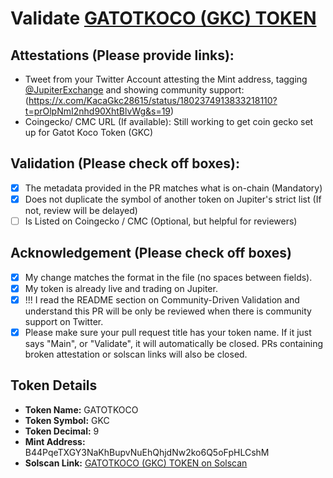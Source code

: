 # Validate [GATOTKOCO (GKC) TOKEN](https://solscan.io/token/B44PqeTXGY3NaKhBupvNuEhQhjdNw2ko6Q5oFpHLCshM)

## Attestations (Please provide links):
- Tweet from your Twitter Account attesting the Mint address, tagging [@JupiterExchange](https://twitter.com/JupiterExchange) and showing community support: (https://x.com/KacaGkc28615/status/1802374913833218110?t=prOlpNmI2nhd90XhtBlvWg&s=19)
- Coingecko/ CMC URL (If available): Still working to get coin gecko set up for Gatot Koco Token (GKC)

## Validation (Please check off boxes):
- [x] The metadata provided in the PR matches what is on-chain (Mandatory)
- [x] Does not duplicate the symbol of another token on Jupiter's strict list (If not, review will be delayed)
- [ ] Is Listed on Coingecko / CMC (Optional, but helpful for reviewers)  

## Acknowledgement (Please check off boxes)
- [x] My change matches the format in the file (no spaces between fields).
- [x] My token is already live and trading on Jupiter.
- [x] !!! I read the README section on Community-Driven Validation and understand this PR will be only be reviewed when there is community support on Twitter.
- [x] Please make sure your pull request title has your token name. If it just says "Main", or "Validate", it will automatically be closed. PRs containing broken attestation or solscan links will also be closed.

## Token Details
- **Token Name:** GATOTKOCO
- **Token Symbol:** GKC
- **Token Decimal:** 9
- **Mint Address:** B44PqeTXGY3NaKhBupvNuEhQhjdNw2ko6Q5oFpHLCshM
- **Solscan Link:** [GATOTKOCO (GKC) TOKEN on Solscan](https://solscan.io/token/B44PqeTXGY3NaKhBupvNuEhQhjdNw2ko6Q5oFpHLCshM)
